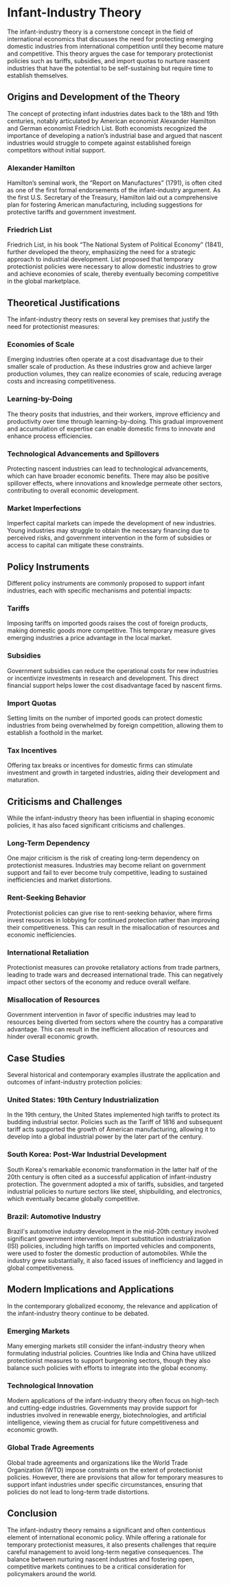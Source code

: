 # Infant-Industry Theory

The infant-industry theory is a cornerstone concept in the field of international economics that discusses the need for protecting emerging domestic industries from international competition until they become mature and competitive. This theory argues the case for temporary protectionist policies such as tariffs, subsidies, and import quotas to nurture nascent industries that have the potential to be self-sustaining but require time to establish themselves.

## Origins and Development of the Theory

The concept of protecting infant industries dates back to the 18th and 19th centuries, notably articulated by American economist Alexander Hamilton and German economist Friedrich List. Both economists recognized the importance of developing a nation’s industrial base and argued that nascent industries would struggle to compete against established foreign competitors without initial support.

### Alexander Hamilton

Hamilton’s seminal work, the “Report on Manufactures” (1791), is often cited as one of the first formal endorsements of the infant-industry argument. As the first U.S. Secretary of the Treasury, Hamilton laid out a comprehensive plan for fostering American manufacturing, including suggestions for protective tariffs and government investment.

### Friedrich List

Friedrich List, in his book “The National System of Political Economy” (1841), further developed the theory, emphasizing the need for a strategic approach to industrial development. List proposed that temporary protectionist policies were necessary to allow domestic industries to grow and achieve economies of scale, thereby eventually becoming competitive in the global marketplace.

## Theoretical Justifications

The infant-industry theory rests on several key premises that justify the need for protectionist measures:

### Economies of Scale

Emerging industries often operate at a cost disadvantage due to their smaller scale of production. As these industries grow and achieve larger production volumes, they can realize economies of scale, reducing average costs and increasing competitiveness.

### Learning-by-Doing

The theory posits that industries, and their workers, improve efficiency and productivity over time through learning-by-doing. This gradual improvement and accumulation of expertise can enable domestic firms to innovate and enhance process efficiencies.

### Technological Advancements and Spillovers

Protecting nascent industries can lead to technological advancements, which can have broader economic benefits. There may also be positive spillover effects, where innovations and knowledge permeate other sectors, contributing to overall economic development.

### Market Imperfections

Imperfect capital markets can impede the development of new industries. Young industries may struggle to obtain the necessary financing due to perceived risks, and government intervention in the form of subsidies or access to capital can mitigate these constraints.

## Policy Instruments

Different policy instruments are commonly proposed to support infant industries, each with specific mechanisms and potential impacts:

### Tariffs

Imposing tariffs on imported goods raises the cost of foreign products, making domestic goods more competitive. This temporary measure gives emerging industries a price advantage in the local market.

### Subsidies

Government subsidies can reduce the operational costs for new industries or incentivize investments in research and development. This direct financial support helps lower the cost disadvantage faced by nascent firms.

### Import Quotas

Setting limits on the number of imported goods can protect domestic industries from being overwhelmed by foreign competition, allowing them to establish a foothold in the market.

### Tax Incentives

Offering tax breaks or incentives for domestic firms can stimulate investment and growth in targeted industries, aiding their development and maturation.

## Criticisms and Challenges

While the infant-industry theory has been influential in shaping economic policies, it has also faced significant criticisms and challenges.

### Long-Term Dependency

One major criticism is the risk of creating long-term dependency on protectionist measures. Industries may become reliant on government support and fail to ever become truly competitive, leading to sustained inefficiencies and market distortions.

### Rent-Seeking Behavior

Protectionist policies can give rise to rent-seeking behavior, where firms invest resources in lobbying for continued protection rather than improving their competitiveness. This can result in the misallocation of resources and economic inefficiencies.

### International Retaliation

Protectionist measures can provoke retaliatory actions from trade partners, leading to trade wars and decreased international trade. This can negatively impact other sectors of the economy and reduce overall welfare.

### Misallocation of Resources

Government intervention in favor of specific industries may lead to resources being diverted from sectors where the country has a comparative advantage. This can result in the inefficient allocation of resources and hinder overall economic growth.

## Case Studies

Several historical and contemporary examples illustrate the application and outcomes of infant-industry protection policies:

### United States: 19th Century Industrialization

In the 19th century, the United States implemented high tariffs to protect its budding industrial sector. Policies such as the Tariff of 1816 and subsequent tariff acts supported the growth of American manufacturing, allowing it to develop into a global industrial power by the later part of the century.

### South Korea: Post-War Industrial Development

South Korea's remarkable economic transformation in the latter half of the 20th century is often cited as a successful application of infant-industry protection. The government adopted a mix of tariffs, subsidies, and targeted industrial policies to nurture sectors like steel, shipbuilding, and electronics, which eventually became globally competitive.

### Brazil: Automotive Industry

Brazil's automotive industry development in the mid-20th century involved significant government intervention. Import substitution industrialization (ISI) policies, including high tariffs on imported vehicles and components, were used to foster the domestic production of automobiles. While the industry grew substantially, it also faced issues of inefficiency and lagged in global competitiveness.

## Modern Implications and Applications

In the contemporary globalized economy, the relevance and application of the infant-industry theory continue to be debated. 

### Emerging Markets

Many emerging markets still consider the infant-industry theory when formulating industrial policies. Countries like India and China have utilized protectionist measures to support burgeoning sectors, though they also balance such policies with efforts to integrate into the global economy.

### Technological Innovation

Modern applications of the infant-industry theory often focus on high-tech and cutting-edge industries. Governments may provide support for industries involved in renewable energy, biotechnologies, and artificial intelligence, viewing them as crucial for future competitiveness and economic growth.

### Global Trade Agreements

Global trade agreements and organizations like the World Trade Organization (WTO) impose constraints on the extent of protectionist policies. However, there are provisions that allow for temporary measures to support infant industries under specific circumstances, ensuring that policies do not lead to long-term trade distortions.

## Conclusion

The infant-industry theory remains a significant and often contentious element of international economic policy. While offering a rationale for temporary protectionist measures, it also presents challenges that require careful management to avoid long-term negative consequences. The balance between nurturing nascent industries and fostering open, competitive markets continues to be a critical consideration for policymakers around the world.